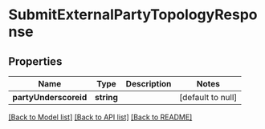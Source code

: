# SubmitExternalPartyTopologyResponse

## Properties
Name | Type | Description | Notes
------------ | ------------- | ------------- | -------------
**partyUnderscoreid** | **string** |  | [default to null]

[[Back to Model list]](../README.md#documentation-for-models) [[Back to API list]](../README.md#documentation-for-api-endpoints) [[Back to README]](../README.md)


